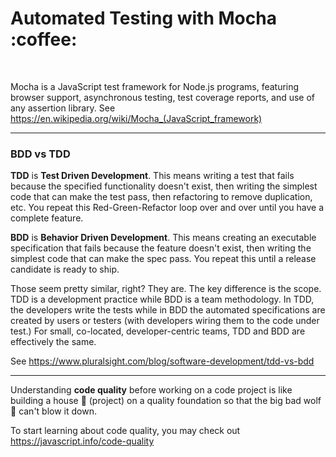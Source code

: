 <h1>Automated Testing with Mocha :coffee:</h1>

<br>

Mocha is a JavaScript test framework for Node.js programs, featuring browser support, asynchronous testing, test coverage reports, and use of any assertion library. See https://en.wikipedia.org/wiki/Mocha_(JavaScript_framework)

---

<h3>BDD vs TDD</h3>

**TDD** is **Test Driven Development**. This means writing a test that fails because the specified functionality doesn't exist, then writing the simplest code that can make the test pass, then refactoring to remove duplication, etc. You repeat this Red-Green-Refactor loop over and over until you have a complete feature.

**BDD** is **Behavior Driven Development**. This means creating an executable specification that fails because the feature doesn't exist, then writing the simplest code that can make the spec pass. You repeat this until a release candidate is ready to ship.

Those seem pretty similar, right? They are. The key difference is the scope. TDD is a development practice while BDD is a team methodology. In TDD, the developers write the tests while in BDD the automated specifications are created by users or testers (with developers wiring them to the code under test.) For small, co-located, developer-centric teams, TDD and BDD are effectively the same.

See https://www.pluralsight.com/blog/software-development/tdd-vs-bdd

---

Understanding **code quality** before working on a code project is like building a house :house_with_garden: (project) on a quality foundation so that the big bad wolf :wolf: can't blow it down. 

To start learning about code quality, you may check out https://javascript.info/code-quality
